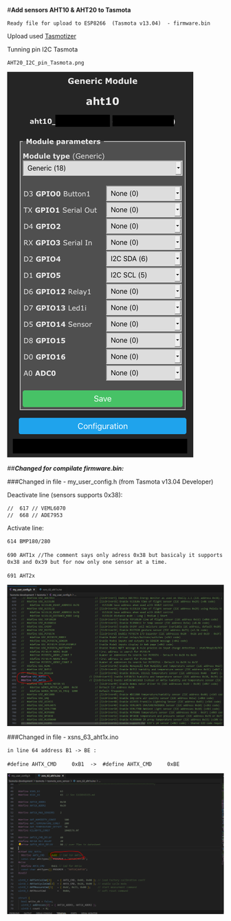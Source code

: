 #**Add sensors AHT10 & AHT20 to Tasmota**

    Ready file for upload to ESP8266  (Tasmota v13.04)  - firmware.bin

Upload used [Tasmotizer](https://github.com/tasmota/tasmotizer)

Tunning pin I2C Tasmota

    AHT20_I2C_pin_Tasmota.png
   ![plot](https://github.com/1638NimtE/Tasmota_AHT20/blob/main/AHT20_I2C_pin_Tasmota.png)
    
##***Changed for compilate firmware.bin:***

###Changed in file - my_user_config.h (from Tasmota v13.04 Developer)
    
Deactivate line (sensors supports 0x38):    
    
    //  617 // VEML6070    
    //  668 // ADE7953
 
Activate line:
    
    614 BMP180/280
    
    690 AHT1x //The comment says only adress 0x38 but basicaly it supports 0x38 and 0x39 but for now only one sensor at a time.
    
    691 AHT2x 
  ![plot](https://github.com/1638NimtE/Tasmota_AHT20/blob/main/01_my_user_config.h%20_active_%20AHT10%20AHT20.PNG)
  
###Changed in file - xsns_63_aht1x.ino

    in line 64 address B1 -> BE :

    #define AHTX_CMD     0xB1  ->  #define AHTX_CMD     0xBE
   ![plot](https://github.com/1638NimtE/Tasmota_AHT20/blob/main/02_%20xsns_63_aht1x_%20change%20address%20B1%20to%20BE.PNG)
